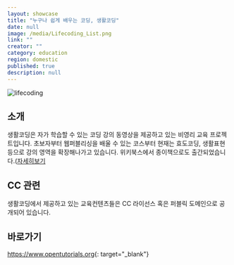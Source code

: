 ```yaml
---
layout: showcase
title: "누구나 쉽게 배우는 코딩, 생활코딩"
date: null
image: /media/Lifecoding_List.png
link: ""
creator: ""
category: education
region: domestic
published: true
description: null
---
```






![lifecoding]({{site.baseurl}}/media/Lifecoding.png)

## 소개
생활코딩은 자가 학습할 수 있는 코딩 강의 동영상을 제공하고 있는 비영리 교육 프로젝트입니다. 초보자부터 웹퍼블리싱을 배울 수 있는 코스부터 현재는 효도코딩, 생활표현 등으로 강의 영역을 확장해나가고 있습니다.
위키북스에서 종이책으로도 출간되었습니다.([자세히보기](http://wikibook.co.kr/coding-everybody/)

## CC 관련
생활코딩에서 제공하고 있는 교육컨텐츠들은 CC 라이선스 혹은 퍼블릭 도메인으로 공개되어 있습니다.

## 바로가기
<https://www.opentutorials.org>{: target="_blank"}
